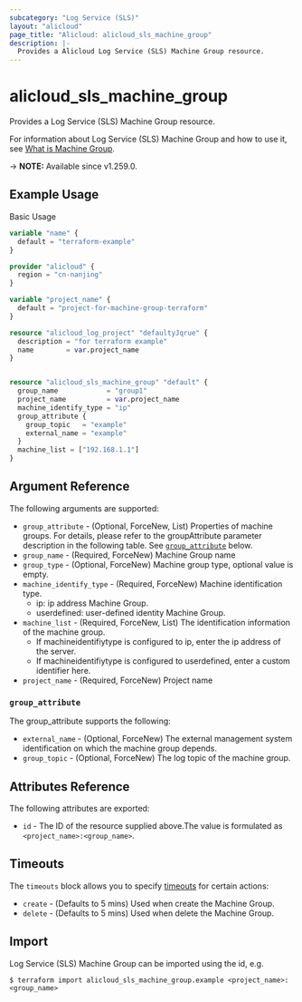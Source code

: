 ```yaml
---
subcategory: "Log Service (SLS)"
layout: "alicloud"
page_title: "Alicloud: alicloud_sls_machine_group"
description: |-
  Provides a Alicloud Log Service (SLS) Machine Group resource.
---
```


# alicloud_sls_machine_group

Provides a Log Service (SLS) Machine Group resource.



For information about Log Service (SLS) Machine Group and how to use it, see [What is Machine Group](https://next.api.alibabacloud.com/document/Sls/2020-12-30/CreateMachineGroup).

-> **NOTE:** Available since v1.259.0.

## Example Usage

Basic Usage

```terraform
variable "name" {
  default = "terraform-example"
}

provider "alicloud" {
  region = "cn-nanjing"
}

variable "project_name" {
  default = "project-for-machine-group-terraform"
}

resource "alicloud_log_project" "defaultyJqrue" {
  description = "for terraform example"
  name        = var.project_name
}


resource "alicloud_sls_machine_group" "default" {
  group_name            = "group1"
  project_name          = var.project_name
  machine_identify_type = "ip"
  group_attribute {
    group_topic   = "example"
    external_name = "example"
  }
  machine_list = ["192.168.1.1"]
}
```

## Argument Reference

The following arguments are supported:
* `group_attribute` - (Optional, ForceNew, List) Properties of machine groups. For details, please refer to the groupAttribute parameter description in the following table. See [`group_attribute`](#group_attribute) below.
* `group_name` - (Required, ForceNew) Machine Group name
* `group_type` - (Optional, ForceNew) Machine group type, optional value is empty.
* `machine_identify_type` - (Required, ForceNew) Machine identification type.
  - ip: ip address Machine Group.
  - userdefined: user-defined identity Machine Group.
* `machine_list` - (Required, ForceNew, List) The identification information of the machine group.
  - If machineidentifiytype is configured to ip, enter the ip address of the server.
  - If machineidentifiytype is configured to userdefined, enter a custom identifier here.
* `project_name` - (Required, ForceNew) Project name

### `group_attribute`

The group_attribute supports the following:
* `external_name` - (Optional, ForceNew) The external management system identification on which the machine group depends.
* `group_topic` - (Optional, ForceNew) The log topic of the machine group.

## Attributes Reference

The following attributes are exported:
* `id` - The ID of the resource supplied above.The value is formulated as `<project_name>:<group_name>`.

## Timeouts

The `timeouts` block allows you to specify [timeouts](https://developer.hashicorp.com/terraform/language/resources/syntax#operation-timeouts) for certain actions:
* `create` - (Defaults to 5 mins) Used when create the Machine Group.
* `delete` - (Defaults to 5 mins) Used when delete the Machine Group.

## Import

Log Service (SLS) Machine Group can be imported using the id, e.g.

```shell
$ terraform import alicloud_sls_machine_group.example <project_name>:<group_name>
```